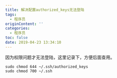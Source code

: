 ```yaml
---
title: 解决配置authorized_keys无法登陆
tags:
  - 程序员
originContent: ''
categories:
  - 程序员
toc: false
date: 2019-04-23 13:34:10
---
```


因为权限问题才无法登陆，这里记录下，方便后面查用。

```shell
sudo chmod 644 ~/.ssh/authorized_keys
sudo chmod 700 ~/.ssh
```